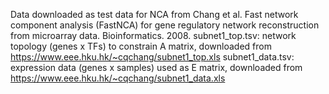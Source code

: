 Data downloaded as test data for NCA from Chang et al. Fast network component analysis (FastNCA) for gene regulatory network reconstruction from microarray data. Bioinformatics. 2008.
subnet1_top.tsv: network topology (genes x TFs) to constrain A matrix, downloaded from https://www.eee.hku.hk/~cqchang/subnet1_top.xls
subnet1_data.tsv: expression data (genes x samples) used as E matrix, downloaded from https://www.eee.hku.hk/~cqchang/subnet1_data.xls